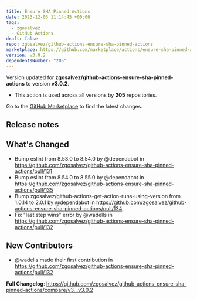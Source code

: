 ```yaml
---
title: Ensure SHA Pinned Actions
date: 2023-12-03 11:14:45 +00:00
tags:
  - zgosalvez
  - GitHub Actions
draft: false
repo: zgosalvez/github-actions-ensure-sha-pinned-actions
marketplace: https://github.com/marketplace/actions/ensure-sha-pinned-actions
version: v3.0.2
dependentsNumber: "205"
---
```



Version updated for **zgosalvez/github-actions-ensure-sha-pinned-actions** to version **v3.0.2**.
- This action is used across all versions by **205** repositories.

Go to the [GitHub Marketplace](https://github.com/marketplace/actions/ensure-sha-pinned-actions) to find the latest changes.

## Release notes

## What's Changed
* Bump eslint from 8.53.0 to 8.54.0 by @dependabot in https://github.com/zgosalvez/github-actions-ensure-sha-pinned-actions/pull/131
* Bump eslint from 8.54.0 to 8.55.0 by @dependabot in https://github.com/zgosalvez/github-actions-ensure-sha-pinned-actions/pull/135
* Bump zgosalvez/github-actions-get-action-runs-using-version from 1.0.14 to 2.0.1 by @dependabot in https://github.com/zgosalvez/github-actions-ensure-sha-pinned-actions/pull/134
* Fix "last step wins" error by @wadells in https://github.com/zgosalvez/github-actions-ensure-sha-pinned-actions/pull/132

## New Contributors
* @wadells made their first contribution in https://github.com/zgosalvez/github-actions-ensure-sha-pinned-actions/pull/132

**Full Changelog**: https://github.com/zgosalvez/github-actions-ensure-sha-pinned-actions/compare/v3...v3.0.2
